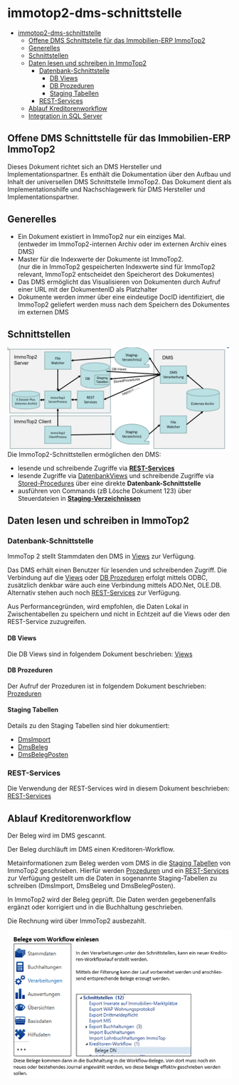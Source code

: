 # immotop2-dms-schnittstelle

- [immotop2-dms-schnittstelle](#immotop2-dms-schnittstelle)
  - [Offene DMS Schnittstelle für das Immobilien-ERP ImmoTop2](#offene-dms-schnittstelle-für-das-immobilien-erp-immotop2)
  - [Generelles](#generelles)
  - [Schnittstellen](#schnittstellen)
  - [Daten lesen und schreiben in ImmoTop2](#daten-lesen-und-schreiben-in-immotop2)
    - [Datenbank-Schnittstelle](#datenbank-schnittstelle)
      - [DB Views](#db-views)
      - [DB Prozeduren](#db-prozeduren)
      - [Staging Tabellen](#staging-tabellen)
    - [REST-Services](#rest-services)
  - [Ablauf Kreditorenworkflow](#ablauf-kreditorenworkflow)
  - [Integration in SQL Server](IntegrationSqlServer.md)

## Offene DMS Schnittstelle für das Immobilien-ERP ImmoTop2

Dieses Dokument richtet sich an DMS Hersteller und Implementationspartner. Es enthält die Dokumentation über den Aufbau und Inhalt der universellen DMS Schnittstelle ImmoTop2. Das Dokument dient als Implementationshilfe und Nachschlagewerk für DMS Hersteller und Implementationspartner.

## Generelles
-	Ein Dokument existiert in ImmoTop2 nur ein einziges Mal.</br>(entweder im ImmoTop2-internen Archiv oder im externen Archiv eines DMS)
-	Master für die Indexwerte der Dokumente ist ImmoTop2.</br>
(nur die in ImmoTop2 gespeicherten Indexwerte sind für ImmoTop2 relevant, ImmoTop2 entscheidet den Speicherort des Dokumentes)
-	Das DMS ermöglicht das Visualisieren von Dokumenten durch Aufruf einer URL mit der DokumentenID als Platzhalter
-	Dokumente werden immer über eine eindeutige DocID identifiziert, die ImmoTop2 geliefert werden muss nach dem Speichern des Dokumentes im externen DMS

## Schnittstellen

<img src="./_images/Uebersicht.jpg" alt="Übersicht" style="float:left; margin-right:10px;" />

Die ImmoTop2-Schnittstellen ermöglichen den DMS:
- lesende und schreibende Zugriffe via <b>[REST-Services](RestService.md)</b>
- lesende Zugriffe via [DatenbankViews](UebersichtViews.md) und schreibende Zugriffe via [Stored-Procedures](EinsatzProzeduren.md) über eine direkte <b>Datenbank-Schnittstelle</b> 
- ausführen von Commands (zB Lösche Dokument 123) über Steuerdateien in <b>[Staging-Verzeichnissen](StagingVerzeichnisse.md)</b>

## Daten lesen und schreiben in ImmoTop2

### Datenbank-Schnittstelle
ImmoTop 2 stellt Stammdaten den DMS in [Views](UebersichtViews.md) zur Verfügung.

Das DMS erhält einen Benutzer für lesenden und schreibenden Zugriff. Die Verbindung auf die [Views](UebersichtViews.md) oder [DB Prozeduren](EinsatzProzeduren.md) erfolgt mittels ODBC, zusätzlich denkbar wäre auch eine Verbindung mittels ADO.Net, OLE.DB. Alternativ stehen auch noch [REST-Services](RestService.md) zur Verfügung.

Aus Performancegründen, wird empfohlen, die Daten Lokal in Zwischentabellen zu speichern und nicht in Echtzeit auf die Views oder den REST-Service zuzugreifen.

#### DB Views

Die DB Views sind in folgendem Dokument beschrieben: [Views](UebersichtViews.md)

#### DB Prozeduren

Der Aufruf der Prozeduren ist in folgendem Dokument beschrieben: [Prozeduren](EinsatzProzeduren.md)

#### Staging Tabellen

Details zu den Staging Tabellen sind hier dokumentiert:
- [DmsImport](_stagingTabellen/DmsImport.md)
- [DmsBeleg](_stagingTabellen/DmsBeleg.md)
- [DmsBelegPosten](_stagingTabellen/DmsBelegPosten.md)

### REST-Services

Die Verwendung der REST-Services wird in diesem Dokument beschrieben: [REST-Services](RestService.md)


## Ablauf Kreditorenworkflow

Der Beleg wird im DMS gescannt.

Der Beleg durchläuft im DMS einen Kreditoren-Workflow.

Metainformationen zum Beleg werden vom DMS in die [Staging Tabellen](#staging-tabellen) von ImmoTop2 geschrieben. Hierfür werden [Prozeduren](EinsatzProzeduren.md) und ein [REST-Services](RestService.md) zur Verfügung gestellt um die Daten in sogenannte Staging-Tabellen zu schreiben (DmsImport, DmsBeleg und DmsBelegPosten).

In ImmoTop2 wird der Beleg geprüft. Die Daten werden gegebenenfalls ergänzt oder korrigiert und in die Buchhaltung geschrieben.

Die Rechnung wird über ImmoTop2 ausbezahlt.

<img src="./_images/AblaufKrediWF.png" alt="Übersicht" style="float:left; margin-right:10px;" />
